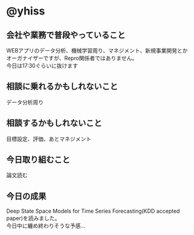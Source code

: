 # @yhiss

## 会社や業務で普段やっていること
WEBアプリのデータ分析、機械学習周り、マネジメント、新規事業開発とか  
オーガナイザーですが、Repro関係者ではありません。  
今日は17:30ぐらいに抜けます

## 相談に乗れるかもしれないこと
データ分析周り

## 相談するかもしれないこと
目標設定、評価、あとマネジメント

## 今日取り組むこと
論文読む

## 今日の成果
Deep State Space Models for Time Series Forecasting(KDD accepted paper)を読みました。  
今日中に纏め終わりそうな予感...
